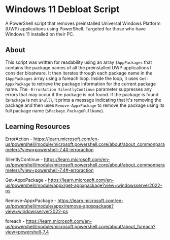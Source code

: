 # Windows 11 Debloat Script
A PowerShell script that removes preinstalled Universal Windows Platform (UWP) applications using PowerShell. Targeted for those who have Windows 11 installed on their PC.

## About
This script was written for readability using an array `$AppPackages` that contains the package names of all the preinstalled UWP applications I consider bloatware. It then iterates through each package name in the `$AppPackages` array using a foreach loop. Inside the loop, it uses `Get-AppxPackage` to retrieve the package information for the current package name. The `-ErrorAction SilentlyContinue` parameter suppresses any errors that may occur if the package is not found. If the package is found (`$Package` is not `$null`), it prints a message indicating that it's removing the package and then uses `Remove-AppxPackage` to remove the package using its full package name (`$Package.PackageFullName`).

## Learning Resources 
ErrorAction - https://learn.microsoft.com/en-us/powershell/module/microsoft.powershell.core/about/about_commonparameters?view=powershell-7.4#-erroraction

SilentlyContinue - https://learn.microsoft.com/en-us/powershell/module/microsoft.powershell.core/about/about_commonparameters?view=powershell-7.4#-erroraction

Get-AppxPackage - https://learn.microsoft.com/en-us/powershell/module/appx/get-appxpackage?view=windowsserver2022-ps

Remove-AppxPackage - https://learn.microsoft.com/en-us/powershell/module/appx/remove-appxpackage?view=windowsserver2022-ps

foreach - https://learn.microsoft.com/en-us/powershell/module/microsoft.powershell.core/about/about_foreach?view=powershell-7.4
